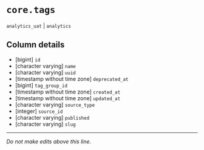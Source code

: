 # `core.tags`
`analytics_uat` | `analytics`

## Column details
* [bigint]    `id`
* [character varying] `name`
* [character varying] `uuid`
* [timestamp without time zone] `deprecated_at`
* [bigint]    `tag_group_id`
* [timestamp without time zone] `created_at`
* [timestamp without time zone] `updated_at`
* [character varying] `source_type`
* [integer]   `source_id`
* [character varying] `published`
* [character varying] `slug`

-------------------------------------------------------------------------------
*Do not make edits above this line.*
